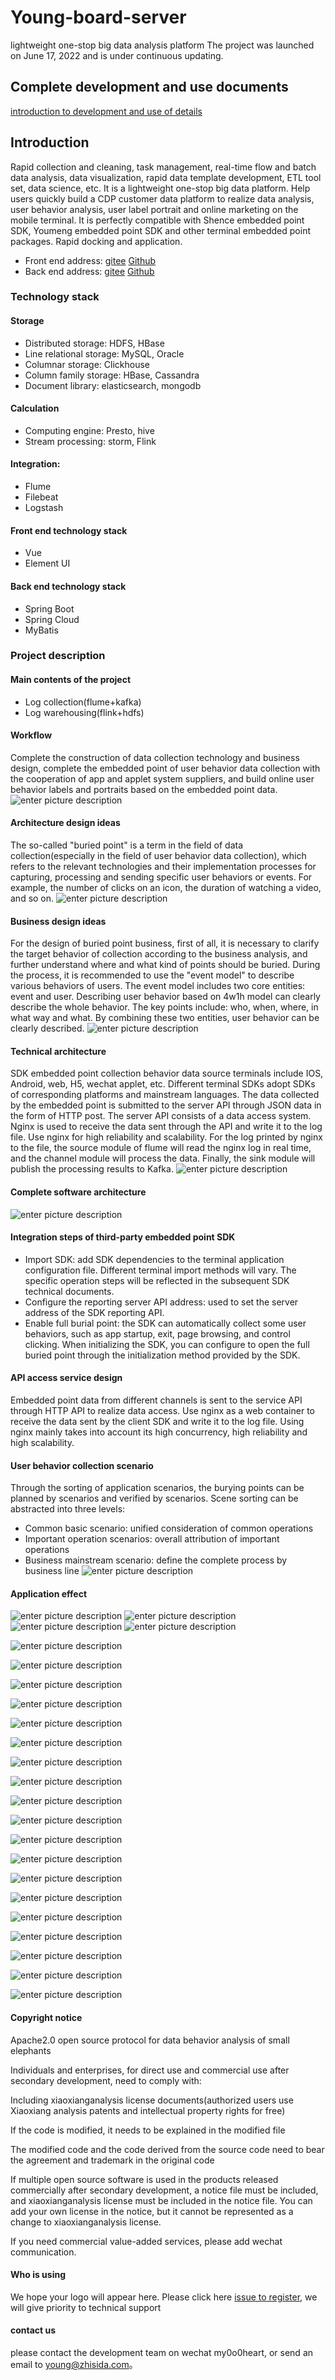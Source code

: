 # Young-board-server 
lightweight one-stop big data analysis platform
The project was launched on June 17, 2022 and is under continuous updating.

## Complete development and use documents
[introduction to development and use of details](https://board.zhisida.com/docs/share/162f64f8-bc27-41c1-818c-57f6a953fab1)

## Introduction
  Rapid collection and cleaning, task management, real-time flow and batch data analysis, data visualization, rapid data template development, ETL tool set, data science, etc. It is a lightweight one-stop big data platform. Help users quickly build a CDP customer data platform to realize data analysis, user behavior analysis, user label portrait and online marketing on the mobile terminal. It is perfectly compatible with Shence embedded point SDK, Youmeng embedded point SDK and other terminal embedded point packages. Rapid docking and application.
- Front end address: [gitee](https://gitee.com/young-pastor/Young-Board-Vue) [Github](https://github.com/young-pastor/Young-Board-Vue)
- Back end address: [gitee](https://gitee.com/young-pastor/Young-Board-Server) [Github](https://github.com/young-pastor/Young-Board-Server)

### Technology stack
#### Storage
- Distributed storage: HDFS, HBase
- Line relational storage: MySQL, Oracle
- Columnar storage: Clickhouse
- Column family storage: HBase, Cassandra
- Document library: elasticsearch, mongodb

#### Calculation
- Computing engine: Presto, hive
- Stream processing: storm, Flink

#### Integration:
- Flume
- Filebeat
- Logstash
#### Front end technology stack
- Vue
- Element UI
#### Back end technology stack
- Spring Boot
- Spring Cloud
- MyBatis
### Project description
#### Main contents of the project
- Log collection(flume+kafka)
- Log warehousing(flink+hdfs)
#### Workflow
Complete the construction of data collection technology and business design, complete the embedded point of user behavior data collection with the cooperation of app and applet system suppliers, and build online user behavior labels and portraits based on the embedded point data.
![enter picture description](Image/1.jpg "screenshot.Png")
#### Architecture design ideas
The so-called "buried point" is a term in the field of data collection(especially in the field of user behavior data collection), which refers to the relevant technologies and their implementation processes for capturing, processing and sending specific user behaviors or events. For example, the number of clicks on an icon, the duration of watching a video, and so on.
![enter picture description](Image/2.png "screenshot.Png")
#### Business design ideas
For the design of buried point business, first of all, it is necessary to clarify the target behavior of collection according to the business analysis, and further understand where and what kind of points should be buried. During the process, it is recommended to use the "event model" to describe various behaviors of users. The event model includes two core entities: event and user.
Describing user behavior based on 4w1h model can clearly describe the whole behavior. The key points include: who, when, where, in what way and what. By combining these two entities, user behavior can be clearly described.
![enter picture description](Image/3.png "screenshot.Png")
#### Technical architecture
SDK embedded point collection behavior data source terminals include IOS, Android, web, H5, wechat applet, etc. Different terminal SDKs adopt SDKs of corresponding platforms and mainstream languages. The data collected by the embedded point is submitted to the server API through JSON data in the form of HTTP post.
The server API consists of a data access system. Nginx is used to receive the data sent through the API and write it to the log file. Use nginx for high reliability and scalability.
For the log printed by nginx to the file, the source module of flume will read the nginx log in real time, and the channel module will process the data. Finally, the sink module will publish the processing results to Kafka.
![enter picture description](Image/4.png "screenshot.Png")
#### Complete software architecture
![enter picture description](Image/5.png "screenshot.Png")
#### Integration steps of third-party embedded point SDK
- Import SDK: add SDK dependencies to the terminal application configuration file. Different terminal import methods will vary. The specific operation steps will be reflected in the subsequent SDK technical documents.
- Configure the reporting server API address: used to set the server address of the SDK reporting API.
- Enable full burial point: the SDK can automatically collect some user behaviors, such as app startup, exit, page browsing, and control clicking. When initializing the SDK, you can configure to open the full buried point through the initialization method provided by the SDK.
#### API access service design
Embedded point data from different channels is sent to the service API through HTTP API to realize data access.
Use nginx as a web container to receive the data sent by the client SDK and write it to the log file. Using nginx mainly takes into account its high concurrency, high reliability and high scalability.
#### User behavior collection scenario
Through the sorting of application scenarios, the burying points can be planned by scenarios and verified by scenarios. Scene sorting can be abstracted into three levels:
- Common basic scenario: unified consideration of common operations
- Important operation scenarios: overall attribution of important operations
- Business mainstream scenario: define the complete process by business line
![enter picture description](Image/6.png "screenshot.Png")
#### Application effect
![enter picture description](Image/7.png "screenshot.Png")
![enter picture description](Image/8.png "screenshot.Png")
![enter picture description](Image/9.png "screenshot.Png")
![enter picture description](Image/10.png "screenshot.Png")

![enter picture description](Image/11.png "screenshot.Png")

![enter picture description](Image/12.png "screenshot.Png")

![enter picture description](Image/13.png "screenshot.Png")

![enter picture description](Image/14.png "screenshot.Png")

![enter picture description](Image/15.png "screenshot.Png")

![enter picture description](Image/16.png "screenshot.Png")

![enter picture description](Image/17.png "screenshot.Png")

![enter picture description](Image/18.png "screenshot.Png")

![enter picture description](Image/19.png "screenshot.Png")

![enter picture description](Image/20.png "screenshot.Png")

![enter picture description](Image/21.png "screenshot.Png")

![enter picture description](Image/22.png "screenshot.Png")

![enter picture description](Image/23.png "screenshot.Png")

![enter picture description](Image/24.png "screenshot.Png")

![enter picture description](Image/25.png "screenshot.Png")

![enter picture description](Image/26.png "screenshot.Png")

![enter picture description](Image/27.png "screenshot.Png")

![enter picture description](Image/28.png "screenshot.Png")

![enter picture description](Image/29.png "screenshot.Png")



#### Copyright notice

Apache2.0 open source protocol for data behavior analysis of small elephants

Individuals and enterprises, for direct use and commercial use after secondary development, need to comply with:



Including xiaoxianganalysis license documents(authorized users use Xiaoxiang analysis patents and intellectual property rights for free)

If the code is modified, it needs to be explained in the modified file

The modified code and the code derived from the source code need to bear the agreement and trademark in the original code

If multiple open source software is used in the products released commercially after secondary development, a notice file must be included, and xiaoxianganalysis license must be included in the notice file. You can add your own license in the notice, but it cannot be represented as a change to xiaoxianganalysis license.

If you need commercial value-added services, please add wechat communication.



#### Who is using

We hope your logo will appear here. Please click here [issue to register](https://gitee.com/young-pastor/Young-Board-Server/issues), we will give priority to technical support




#### contact us

please contact the development team on wechat my0o0heart, or send an email to young@zhisida.com。
